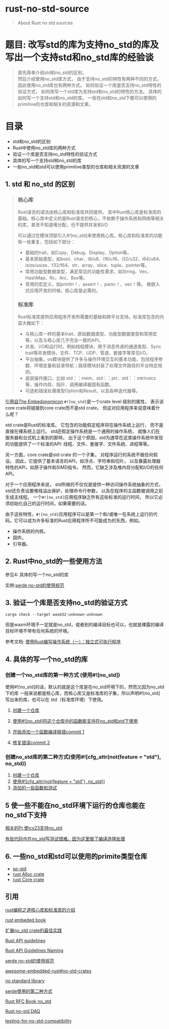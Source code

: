 # rust-no-std-source
> About Rust no std sources


# 题目: 改写std的库为支持no_std的库及写出一个支持std和no_std库的经验谈

>首先简单介绍std和no_std的区别，  
然后介绍使用no_std库方式， 由于支持no_std的特性有两种不同的方式，
因此使用no_std库也有两种方式。
如何验证一个库是否支持no_std特性的验证方式，
如何改写一个std库为支持std和no_std的特性的方法。
具体的如何写一个支持std和no_std的库。
一些在std和no_std下都可以使用的primitive的仓库和相关的资源和文章。



# 目录

- std和no_std的区别
- Rust中使用no_std库的两种方式
- 验证一个库是否支持no_std特性的验证方式
- 具体的写一个支持std和no_std的库
- 一些no_std和std可以使用primitive类型的仓库和相关资源的文章





## 1. std 和 no_std 的区别

> ### 核心库
>
> Rust语言的语法由核心库和标准库共同提供。
> 其中Rust核心库是标准库的基础。核心库中定义的是Rust语言的核心，不依赖于操作系统和网络等相关的库，甚至不知道堆分配，也不提供并发和I/O
>
> 可以通过在模块顶部引入#![no_std]来使用核心库。核心库和标准库的功能有一些重复，包括如下部分：
> - 基础的trait，如Copy、Debug、Display、Option等。
> - 基本原始类型，如bool、char、i8/u8、i16/u16、i32/u32、i64/u64、isize/usize、f32/f64、str、array、slice、tuple、pointer等。
> - 常用功能型数据类型，满足常见的功能性需求，如String、Vec、HashMap、Rc、Arc、Box等。
> - 常用的宏定义，如println！、assert！、panic！、vec！等。
> 做嵌入式应用开发的时候，核心库是必需的。
>
> ### 标准库
>
> Rust标准库提供应用程序开发所需要的基础和跨平台支持。标准库包含的内容大概如下：
> - 与核心库一样的基本trait、原始数据类型、功能型数据类型和常用宏等，以及与核心库几乎完全一致的API。
> - 并发、I/O和运行时。例如线程模块、用于消息传递的通道类型、Sync trait等并发模块，文件、TCP、UDP、管道、套接字等常见I/O。
> - 平台抽象。os模块提供了许多与操作环境交互的基本功能，包括程序参数、环境变量和目录导航；路径模块封装了处理文件路径的平台特定规则。
> - 底层操作接口，比如 std：：mem、std：：ptr、std：：intrinsics 等，操作内存、指针、调用编译器固有函数。
> - 可选和错误处理类型Option和Result，以及各种迭代器等。


[引用自The Embedonomicon](https://docs.rust-embedded.org/embedonomicon/smallest-no-std.html)
`#![no_std]`是一个crate level 级别的属性，
表示该core crate将链接到core crate而不是std crate，
但这对应用程序来说意味着什么呢？

std crate是Rust的标准库。
它包含的功能假定程序将在操作系统上运行，
而不是直接在裸系统上运行。
std还假定操作系统是一个通用的操作系统，
就像人们在服务器和台式机上看到的那样。
出于这个原因，std为通常在这类操作系统中发现的功能提供了一个标准的API: 线程、文件、套接字、文件系统、进程等等。

另一方面，core crate是std crate 的一个子集，
对程序运行的系统不做任何假设。
因此，它提供了基本语言的API，如浮点、字符串和切片，
以及暴露处理器特性的API，如原子操作和SIMD指令。
然而，它缺乏涉及堆内存分配和I/O的任何API。

对于一个应用程序来说，
std所做的不仅仅是提供一种访问操作系统抽象的方式，
std还负责设置堆栈溢出保护，处理命令行参数，
以及在程序的主函数被调用之前生成主线程。
一个`#![no_std]`应用程序缺乏所有这些标准的运行时间，
所以它必须初始化自己的运行时间，如果需要的话。

由于这些特性，`#![no_std]`应用程序可以是第一个和/或唯一在系统上运行的代码。它可以成为许多标准的Rust应用程序所不可能成为的东西，例如。
- 操作系统的内核。
- 固件。
- 引导器。


## 2. Rust中no_std的一些使用方法

参见4: 具体的写一个no_std的库

实例:[serde no-std的使用规范](https://serde.rs/no-std.html)

## 3. 验证一个库是否支持no_std的验证方式

`
cargo check --target wasm32-unknown-unknown
`

但是wasm环境不一定就是no_std，或者别的编译目标也可以，也就是裸露的编译目标环境不带有任何系统的环境。

参考文档: [使用Rust编写操作系统（一）：独立式可执行程序](https://zhuanlan.zhihu.com/p/53064186)


## 4. 具体的写一个no_std的库

### 创建一个no_std库的第一种方式 (使用#![no_std])

使用#![no_std]的话，默认的就是这个库是在no_std环境下的，然而又因为no_std下的库
一般来说都是核心库，而核心库又是标准库的子集，所以声明#![no_std]写出来的库，也可以在
std（标准库环境）下使用。

1. [创建一个仓库](https://github.com/DaviRain-Su/rust-no-std-source/commit/cd90f28855cfe794c235976bb58c1c5ecb8c7fa9)

2. [使用#![no_std]将这个仓库中的函数能支持在no_std和std下使用](https://github.com/DaviRain-Su/rust-no-std-source/commit/d3c05920865a44ab7cbaf82a72f21c7b6b8beeb0)

3. [开始添加一个函数编译报错commit 1](https://github.com/DaviRain-Su/rust-no-std-source/commit/8bcd0b909ee116d3dc9c6464c2548e1c008d672e)

4. [修复错误commit 2](https://github.com/DaviRain-Su/rust-no-std-source/commit/ae94f9cf147b7ce37632cb4e9c36e20c5135b3ad)


### 创建no_std库的第二种方式(使用#![cfg_attr(not(feature = "std"), no_std))

1. [创建一个仓库](https://github.com/DaviRain-Su/rust-no-std-source/commit/8cfd063be536028d9f8cfe1c7c04f16765825f8c)
2. [使用#![cfg_attr(not(feature = "std"), no_std)]](https://github.com/DaviRain-Su/rust-no-std-source/commit/aa09b0d2e2807d788564aea5fa4fc8cbfc760043)
3. [添加的一些函数和测试](https://github.com/DaviRain-Su/rust-no-std-source/commit/aa09b0d2e2807d788564aea5fa4fc8cbfc760043)

## 5 使一些不能在no_std环境下运行的仓库也能在no_std下支持

[相关的Pr,使ics23支持no_std](https://github.com/confio/ics23/pull/41)

[有些代码也在no_std写测试很难。因为这里做了编译选择处理](https://github.com/confio/ics23/pull/41/commits/dac5c3d0fc368e0b92c4a4804b6787bd1c3fb168)


## 6. 一些no_std和std可以使用的primite类型仓库

- [sp-std](https://github.com/paritytech/substrate/tree/master/primitives/std)
- [rust Alloc crate](https://doc.rust-lang.org/alloc/index.html)
- [rust Core crate](https://doc.rust-lang.org/core/index.html)



## 引用

[rust编程之道核心库和标准库的介绍](https://weread.qq.com/web/reader/0303203071848774030b9d6k9bf32f301f9bf31c7ff0a60)

[rust embeded book](https://docs.rust-embedded.org/book/intro/no-std.html)

[扩展no_std crate的最佳实践](https://users.rust-lang.org/t/best-practice-of-extending-a-no-std-crate/12281/5)

[Rust API guidelines](https://github.com/rust-lang/api-guidelines)

[Rust API Guidelines Naming](https://rust-lang.github.io/api-guidelines/naming.html#c-feature)

[serde no-std的使用规范](https://serde.rs/no-std.html)

[awesome-embedded-rust#no-std-crates](https://github.com/rust-embedded/awesome-embedded-rust#no-std-crates)

[no standard library](https://crates.io/categories/no-std)

[serde使用的第二种方式](https://github.com/serde-rs/serde/blob/master/serde/src/lib.rs#L113-L193)

[Rust RFC Book no_std](https://rust-lang.github.io/rfcs/1184-stabilize-no_std.html)

[Rust no-std DAQ](https://justjjy.com/Rust-no-std)

[testing-for-no-std-compatibility](https://blog.dbrgn.ch/2019/12/24/testing-for-no-std-compatibility/)
